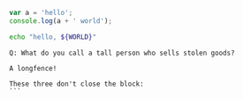 ``` js
var a = 'hello';
console.log(a + ' world');
```

~~~bash
echo "hello, ${WORLD}"
~~~

```````longfence
Q: What do you call a tall person who sells stolen goods?
```````

~~~~~~~~~~  ManyTildes
A longfence!
~~~~~~~~~~

``````  six
These three don't close the block:
```
``````
